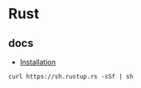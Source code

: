 # Rust

## docs

* [Installation](https://doc.rust-lang.org/book/ch01-01-installation.html)

```shell
curl https://sh.rustup.rs -sSf | sh
```